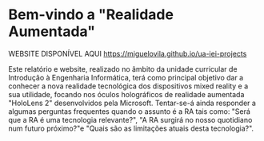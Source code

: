 # Bem-vindo a "Realidade Aumentada"

WEBSITE DISPONÍVEL AQUI https://miguelovila.github.io/ua-iei-projects

  Este relatório e website, realizado no âmbito da unidade curricular de Introdução à Engenharia Informática, terá como principal objetivo dar a conhecer a nova realidade tecnológica dos dispositivos mixed reality e a sua utilidade, focando nos óculos holográficos de realidade aumentada "HoloLens 2" desenvolvidos pela Microsoft.  Tentar-se-á ainda responder a algumas perguntas frequentes quando o assunto é a RA tais como: "Será que a RA é uma tecnologia relevante?", "A RA surgirá no nosso quotidiano num futuro próximo?"e "Quais são as limitações atuais desta tecnologia?".
